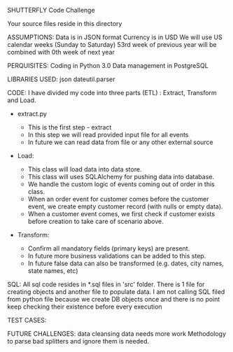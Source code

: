 SHUTTERFLY
Code Challenge


Your source files reside in this directory

ASSUMPTIONS:
Data is in JSON format
Currency is in USD
We will use US calendar weeks (Sunday to Saturday)
53rd week of previous year will be combined with 0th week of next year
            

PERQUISITES:
Coding in Python 3.0
Data management in PostgreSQL

LIBRARIES USED:
json
dateutil.parser


CODE:
I have divided my code into three parts (ETL) : Extract, Transform and Load.
- extract.py
    - This is the first step - extract
    - In this step we will read provided input file for all events
    - In future we can read data from file or any other external source

- Load:
    - This class will load data into data store.
    - This class will uses SQLAlchemy for pushing data into database.
    - We handle the custom logic of events coming out of order in this class.
    - When an order event for customer comes before the customer event,
      we create empty customer record (with nulls or empty data).
    - When a customer event comes, we first check if customer exists
      before creation to take care of scenario above.

- Transform:
    - Confirm all mandatory fields (primary keys) are present.
    - In future more business validations can be added to this step.
    - In future false data can also be transformed (e.g. dates, city names, state names, etc)

SQL:
All sql code resides in *.sql files in 'src' folder.
There is 1 file for creating objects and another file to populate data.
I am not calling SQL filed from python file because we create DB objects once
and there is no point keep checking their existence before every execution

TEST CASES:


FUTURE CHALLENGES:
data cleansing data needs more work
Methodology to parse bad splitters and ignore them is needed.
